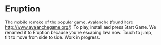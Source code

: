 Eruption
=========
The mobile remake of the popular game, Avalanche (found here http://www.avalanchegame.org/). To play, install and press Start Game. We renamed it to Eruption because you're escaping lava now. Touch to jump, tilt to move from side to side. Work in progress.
